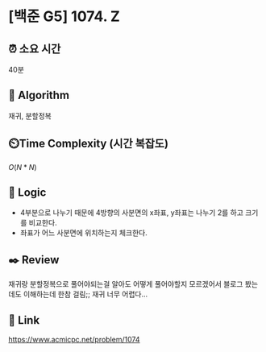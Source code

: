 # [백준 G5] 1074. Z
 
## ⏰  **소요 시간**
40분

## :pushpin: **Algorithm**
재귀, 분할정복

## ⏲️**Time Complexity (시간 복잡도)**
$O(N*N)$

## :round_pushpin: **Logic**
- 4부분으로 나누기 때문에 4방향의 사분면의 x좌표, y좌표는 나누기 2를 하고 크기를 비교한다.
- 좌표가 어느 사분면에 위치하는지 체크한다.


## :black_nib: **Review**
재귀랑 분할정복으로 풀어야되는걸 알아도 어떻게 풀어야할지 모르겠어서 블로그 봤는데도 이해하는데 한참 걸림;;
재귀 너무 어렵다...

## 📡 Link
https://www.acmicpc.net/problem/1074
